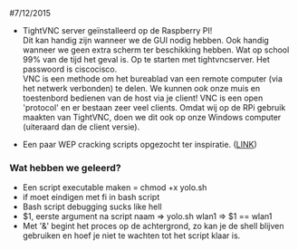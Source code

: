 #7/12/2015

- TightVNC server geïnstalleerd op de Raspberry PI!</br> Dit kan handig zijn wanneer we de GUI nodig hebben. Ook handig wanneer we geen extra scherm ter beschikking hebben. Wat op school 99% van de tijd het geval is. Op te starten met tightvncserver. Het passwoord is ciscocisco. </br> VNC is een methode om het bureablad van een remote computer (via het netwerk verbonden) te delen. We kunnen ook onze muis en toestenbord bedienen van de host via je client! VNC is een open 'protocol' en er bestaan zeer veel clients. Omdat wij op de RPi gebruik maakten van TightVNC, doen we dit ook op onze Windows computer (uiteraard dan de client versie).

- Een paar WEP cracking scripts opgezocht ter inspiratie. ([LINK](http://www.itsecurenet.com/crack-wifi-wep-password-script-backtrack/))

### Wat hebben we geleerd?

- Een script executable maken = chmod +x yolo.sh
- if moet eindigen met fi in bash script
- Bash script debugging sucks like hell
- $1, eerste argument na script naam => yolo.sh wlan1 => $1 == wlan1
- Met '&' begint het proces op de achtergrond, zo kan je de shell blijven gebruiken en hoef je niet te wachten tot het script klaar is.
